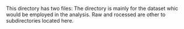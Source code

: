 This directory has two files: The directory is mainly for the dataset whic would be employed in the analysis. Raw and rocessed are other to subdirectories located here.
